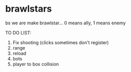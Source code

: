 # brawlstars
bs
we are make brawlstar... 0 means ally, 1 means enemy

TO DO LIST:
1. Fix shooting (clicks sometimes don't register)
2. range
3. reload
4. bots
5. player to box collision
